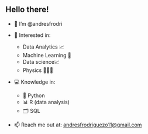 Hello there!
-
- 👋 I’m @andresfrodri
- 👀 Interested in:
  - Data Analytics 📈
  - Machine Learning 🤖
  - Data science📈
  - Physics 🧑🏻‍🔭
- 💻 Knowledge in:
  - 🐍 Python 
  - 📊 R (data analysis)
  - 🗂️ SQL

- 📫 Reach me out at: andresfrodriguezo11@gmail.com

<!---
andresfrodri/andresfrodri is a ✨ special ✨ repository because its `README.md` (this file) appears on your GitHub profile.
You can click the Preview link to take a look at your changes.
--->
